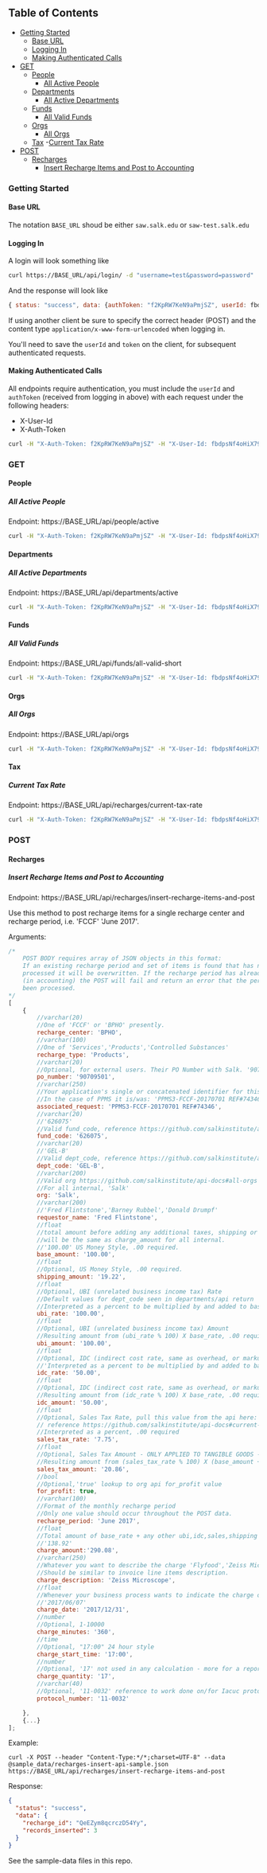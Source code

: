 ## Table of Contents

- [Getting Started](#getting-started)
  - [Base URL](#base-url)
  - [Logging In](#logging-in)
  - [Making Authenticated Calls](#making-authenticated-calls)
- [GET](#get)
  -  [People](#people)
      - [All Active People](#all-active-people)    
   - [Departments](#departments)
      - [All Active Departments](#all-active-departments)
   - [Funds](#funds)
      - [All Valid Funds](#all-valid-funds)
   - [Orgs](#orgs)
      - [All Orgs](#all-orgs)
   - [Tax](#tax)
   	-[Current Tax Rate](#current-tax-rate)
 - [POST](#post)
    - [Recharges](#recharges)
      - [Insert Recharge Items and Post to Accounting](#insert-recharge-items-and-post-to-accounting)   

### Getting Started

#### Base URL

The notation `BASE_URL` shoud be either `saw.salk.edu` or `saw-test.salk.edu`

#### Logging In

A login will look something like

```bash
curl https://BASE_URL/api/login/ -d "username=test&password=password"
```
And the response will look like
```javascript
{ status: "success", data: {authToken: "f2KpRW7KeN9aPmjSZ", userId: fbdpsNf4oHiX79vMJ} }
```
If using another client be sure to specify the correct header (POST) and the content type `application/x-www-form-urlencoded` when logging in.

You'll need to save the `userId` and `token` on the client, for subsequent authenticated requests.

#### Making Authenticated Calls

All endpoints require authentication, you must include the `userId` and
`authToken` (received from logging in above) with each request under the following headers:
- X-User-Id
- X-Auth-Token

```bash
curl -H "X-Auth-Token: f2KpRW7KeN9aPmjSZ" -H "X-User-Id: fbdpsNf4oHiX79vMJ" https://BASE_URL/api/people/active
```

### GET

#### People

##### All Active People

Endpoint: https://BASE_URL/api/people/active

```bash
curl -H "X-Auth-Token: f2KpRW7KeN9aPmjSZ" -H "X-User-Id: fbdpsNf4oHiX79vMJ" https://BASE_URL/api/people/active
```

#### Departments

##### All Active Departments

Endpoint: https://BASE_URL/api/departments/active

```bash
curl -H "X-Auth-Token: f2KpRW7KeN9aPmjSZ" -H "X-User-Id: fbdpsNf4oHiX79vMJ" https://BASE_URL/api/departments/active
```

#### Funds

##### All Valid Funds

Endpoint: https://BASE_URL/api/funds/all-valid-short

```bash
curl -H "X-Auth-Token: f2KpRW7KeN9aPmjSZ" -H "X-User-Id: fbdpsNf4oHiX79vMJ" https://BASE_URL/api/funds/all-valid-short
```

#### Orgs

##### All Orgs

Endpoint:  https://BASE_URL/api/orgs

```bash
curl -H "X-Auth-Token: f2KpRW7KeN9aPmjSZ" -H "X-User-Id: fbdpsNf4oHiX79vMJ" https://BASE_URL/api/orgs
```
#### Tax

##### Current Tax Rate

Endpoint:  https://BASE_URL/api/recharges/current-tax-rate

```bash
curl -H "X-Auth-Token: f2KpRW7KeN9aPmjSZ" -H "X-User-Id: fbdpsNf4oHiX79vMJ" https://BASE_URL/api/current-tax-rate
```

### POST

#### Recharges

##### Insert Recharge Items and Post to Accounting

Endpoint:  https://BASE_URL/api/recharges/insert-recharge-items-and-post

Use this method to post recharge items for a single recharge center and recharge period, i.e. 'FCCF' 'June 2017'.

Arguments:
```javascript
/*
	POST BODY requires array of JSON objects in this format:
	If an existing recharge period and set of items is found that has not already been 
	processed it will be overwritten. If the recharge period has already been processed 
	(in accounting) the POST will fail and return an error that the period has already 
	been processed.
*/
[ 
	{
		//varchar(20) 
		//One of 'FCCF' or 'BPHO' presently. 
		recharge_center: 'BPHO',
		//varchar(100)
		//One of 'Services','Products','Controlled Substances'
		recharge_type: 'Products',
		//varchar(20)
		//Optional, for external users. Their PO Number with Salk. '90709501'
		po_number: '90709501',
		//varchar(250)
		//Your application's single or concatenated identifier for this charge
		//In the case of PPMS it is/was: 'PPMS3-FCCF-20170701 REF#74346'
		associated_request: 'PPMS3-FCCF-20170701 REF#74346',
		//varchar(20)
		//'626075'
		//Valid fund_code, reference https://github.com/salkinstitute/api-docs#all-valid-funds
		fund_code: '626075',
		//varchar(20)
		//'GEL-B'
		//Valid dept_code, reference https://github.com/salkinstitute/api-docs#all-active-departments
		dept_code: 'GEL-B',
		//varchar(200)
		//Valid org https://github.com/salkinstitute/api-docs#all-orgs
		//For all internal, 'Salk'
		org: 'Salk',
		//varchar(200)
		//'Fred Flintstone','Barney Rubbel','Donald Drumpf'
		requestor_name: 'Fred Flintstone',
		//float
		//total amount before adding any additional taxes, shipping or external-rate amounts (ubi,idc).
		//will be the same as charge_amount for all internal.
		//'100.00' US Money Style, .00 required.
		base_amount: '100.00',
		//float
		//Optional, US Money Style, .00 required.
		shipping_amount: '19.22',
		//float
		//Optional, UBI (unrelated business income tax) Rate
		//Default values for dept_code seen in departments/api return
		//Interpreted as a percent to be multiplied by and added to base_rate, .00 required
		ubi_rate: '100.00',
		//float
		//Optional, UBI (unrelated business income tax) Amount
		//Resulting amount from (ubi_rate % 100) X base_rate, .00 required
		ubi_amount: '100.00',
		//float
		//Optional, IDC (indirect cost rate, same as overhead, or markup) Rate
		//'Interpreted as a percent to be multiplied by and added to base_rate, .00 required
		idc_rate: '50.00',
		//float
		//Optional, IDC (indirect cost rate, same as overhead, or markup) Amount
		//Resulting amount from (idc_rate % 100) X base_rate, .00 required
		idc_amount: '50.00',
		//float
		//Optional, Sales Tax Rate, pull this value from the api here:
		// reference https://github.com/salkinstitute/api-docs#current-tax-rate
		//Interpreted as a percent, .00 required
		sales_tax_rate: '7.75',
		//float 
		//Optional, Sales Tax Amount - ONLY APPLIED TO TANGIBLE GOODS - recharge_type = 'Products'
		//Resulting amount from (sales_tax_rate % 100) X (base_amount + ubi_amount + idc_amount), .00 required
		sales_tax_amount: '20.86',
		//bool
		//Optional,'true' lookup to org api for_profit value
		for_profit: true,
		//varchar(100)
		//Format of the monthly recharge period
		//Only one value should occur throughout the POST data.
		recharge_period: 'June 2017',
		//float
		//Total amount of base_rate + any other ubi,idc,sales,shipping costs.
		//'138.92'
		charge_amount:'290.08',
		//varchar(250)
		//Whatever you want to describe the charge 'Flyfood','Zeiss Microscope',etc
		//Should be similar to invoice line items description.
		charge_description: 'Zeiss Microscope',
		//float
		//Whenever your business process wants to indicate the charge occurred.
		//'2017/06/07'
		charge_date: '2017/12/31',
		//number
		//Optional, 1-10000
		charge_minutes: '360',
		//time
		//Optional, "17:00" 24 hour style
		charge_start_time: '17:00',
		//number
		//Optional, '17' not used in any calculation - more for a reporting aspect.
		charge_quantity: '17',
		//varchar(40)
		//Optional, '11-0032' reference to work done on/for Iacuc protocol.
		protocol_number: '11-0032' 

	},
	{...}
];
```
Example:
```
curl -X POST --header "Content-Type:*/*;charset=UTF-8" --data @sample_data/recharges-insert-api-sample.json https://BASE_URL/api/recharges/insert-recharge-items-and-post

```
Response:
```json
{
  "status": "success",
  "data": {
    "recharge_id": "QeEZym8qcrczD54Yy",
    "records_inserted": 3
  }
}
```

See the sample-data files in this repo.
